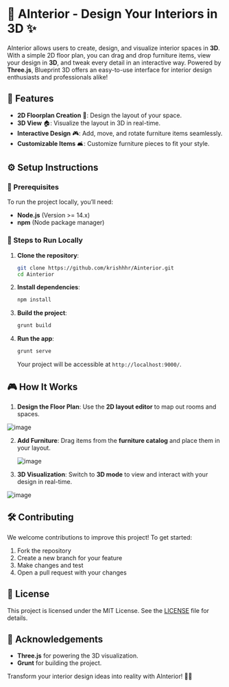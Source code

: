 # 🏡 AInterior - Design Your Interiors in 3D ✨

AInterior allows users to create, design, and visualize interior spaces in **3D**. With a simple 2D floor plan, you can drag and drop furniture items, view your design in **3D**, and tweak every detail in an interactive way. Powered by **Three.js**, Blueprint 3D offers an easy-to-use interface for interior design enthusiasts and professionals alike!

## 🌟 Features
- **2D Floorplan Creation** 📝: Design the layout of your space.
- **3D View** 🏠: Visualize the layout in 3D in real-time.
- **Interactive Design** 🎮: Add, move, and rotate furniture items seamlessly.
- **Customizable Items** 🛋️: Customize furniture pieces to fit your style.

## ⚙️ Setup Instructions

### 🔧 Prerequisites
To run the project locally, you’ll need:
- **Node.js** (Version >= 14.x)
- **npm** (Node package manager)

### 🚀 Steps to Run Locally

1. **Clone the repository**:
   ```bash
   git clone https://github.com/krishhhr/Ainterior.git
   cd Ainterior
   ```

2. **Install dependencies**:
   ```bash
   npm install
   ```

3. **Build the project**:
   ```bash
   grunt build
   ```

4. **Run the app**:
   ```bash
   grunt serve
   ```
   Your project will be accessible at `http://localhost:9000/`.

## 🎮 How It Works

1. **Design the Floor Plan**: Use the **2D layout editor** to map out rooms and spaces.

  ![image](https://github.com/user-attachments/assets/feddada5-6d6d-4c9c-b529-44553f9d096f)

2. **Add Furniture**: Drag items from the **furniture catalog** and place them in your layout.

   ![image](https://github.com/user-attachments/assets/c44e76cd-2176-4eeb-9d03-f3ac689ae850)

3. **3D Visualization**: Switch to **3D mode** to view and interact with your design in real-time.
  
![image](https://github.com/user-attachments/assets/15e51fd1-0270-4bc9-88d8-f33dc1adc0f9)


## 🛠️ Contributing
We welcome contributions to improve this project! To get started:
1. Fork the repository
2. Create a new branch for your feature
3. Make changes and test
4. Open a pull request with your changes

## 📝 License
This project is licensed under the MIT License. See the [LICENSE](LICENSE) file for details.

## 🚀 Acknowledgements
- **Three.js** for powering the 3D visualization.
- **Grunt** for building the project.

Transform your interior design ideas into reality with AInterior! 🏡✨
